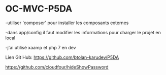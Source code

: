# OC-MVC-P5DA

-utiliser 'composer' pour installer les composants externes

-dans app/config  il faut modifier les informations pour charger le projet en local

-j'ai utilisé xaamp et php 7 en dev


Lien Git Hub:
https://github.com/btolan-karudev/P5DA

https://github.com/cloudfour/hideShowPassword
